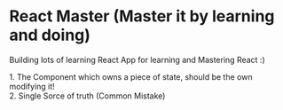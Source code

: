 # React Master (Master it by learning and doing)
Building lots of learning React App for learning and Mastering React :)

</hr>
1. The Component which owns a piece of state, should be the own modifying it!
</br>
2. Single Sorce of truth (Common Mistake)
